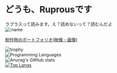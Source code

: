 # どうも、Ruprousです   
ラプラスって読みます。え？読めないって？読むんだよ   
![:name](https://count.getloli.com/@:Ruprous)   

[制作物のポートフォリオ(映像・画像)](https://www.foriio.com/ruprous)

![trophy](https://github-profile-trophy.vercel.app/?username=Ruprous&theme=darkhub)   
![Programming Languages](https://skillicons.dev/icons?i=ps,ai,pr,xd,ae,figma,blender,python,java,cpp,github,html,css,js)   
![Anurag's GitHub stats](https://github-readme-stats.vercel.app/api?username=Ruprous&show_icons=true&theme=radical)   
[![Top Langs](https://github-readme-stats.vercel.app/api/top-langs/?username=Ruprous)](https://github.com/anuraghazra/github-readme-stats)






